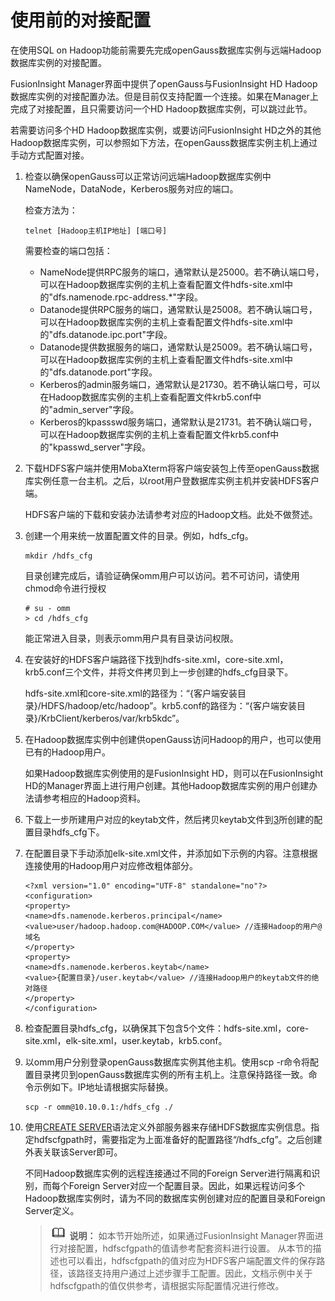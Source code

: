 # 使用前的对接配置<a name="ZH-CN_TOPIC_0311524272"></a>

在使用SQL on Hadoop功能前需要先完成openGauss数据库实例与远端Hadoop数据库实例的对接配置。

FusionInsight Manager界面中提供了openGauss与FusionInsight HD Hadoop数据库实例的对接配置办法。但是目前仅支持配置一个连接。如果在Manager上完成了对接配置，且只需要访问一个HD Hadoop数据库实例，可以跳过此节。

若需要访问多个HD Hadoop数据库实例，或要访问FusionInsight HD之外的其他Hadoop数据库实例，可以参照如下方法，在openGauss数据库实例主机上通过手动方式配置对接。

1.  检查以确保openGauss可以正常访问远端Hadoop数据库实例中NameNode，DataNode，Kerberos服务对应的端口。

    检查方法为：

    ```
    telnet [Hadoop主机IP地址] [端口号]
    ```

    需要检查的端口包括：

    -   NameNode提供RPC服务的端口，通常默认是25000。若不确认端口号，可以在Hadoop数据库实例的主机上查看配置文件hdfs-site.xml中的"dfs.namenode.rpc-address.\*"字段。
    -   Datanode提供RPC服务的端口，通常默认是25008。若不确认端口号，可以在Hadoop数据库实例的主机上查看配置文件hdfs-site.xml中的"dfs.datanode.ipc.port"字段。
    -   Datanode提供数据服务的端口，通常默认是25009。若不确认端口号，可以在Hadoop数据库实例的主机上查看配置文件hdfs-site.xml中的"dfs.datanode.port"字段。
    -   Kerberos的admin服务端口，通常默认是21730。若不确认端口号，可以在Hadoop数据库实例的主机上查看配置文件krb5.conf中的"admin\_server"字段。
    -   Kerberos的kpassswd服务端口，通常默认是21731。若不确认端口号，可以在Hadoop数据库实例的主机上查看配置文件krb5.conf中的"kpasswd\_server"字段。

2.  下载HDFS客户端并使用MobaXterm将客户端安装包上传至openGauss数据库实例任意一台主机。之后，以root用户登数据库实例主机并安装HDFS客户端。

    HDFS客户端的下载和安装办法请参考对应的Hadoop文档。此处不做赘述。

3.  <a name="zh-cn_topic_0119276786_li10663114112494"></a>创建一个用来统一放置配置文件的目录。例如，hdfs\_cfg。

    ```
    mkdir /hdfs_cfg
    ```

    目录创建完成后，请验证确保omm用户可以访问。若不可访问，请使用chmod命令进行授权

    ```
    # su - omm
    > cd /hdfs_cfg
    ```

    能正常进入目录，则表示omm用户具有目录访问权限。

4.  在安装好的HDFS客户端路径下找到hdfs-site.xml，core-site.xml，krb5.conf三个文件，并将文件拷贝到上一步创建的hdfs\_cfg目录下。

    hdfs-site.xml和core-site.xml的路径为：“\{客户端安装目录\}/HDFS/hadoop/etc/hadoop”。krb5.conf的路径为：“\{客户端安装目录\}/KrbClient/kerberos/var/krb5kdc”。

5.  在Hadoop数据库实例中创建供openGauss访问Hadoop的用户，也可以使用已有的Hadoop用户。

    如果Hadoop数据库实例使用的是FusionInsight HD，则可以在FusionInsight HD的Manager界面上进行用户创建。其他Hadoop数据库实例的用户创建办法请参考相应的Hadoop资料。

6.  下载上一步所建用户对应的keytab文件，然后拷贝keytab文件到[3](#zh-cn_topic_0119276786_li10663114112494)所创建的配置目录hdfs\_cfg下。
7.  在配置目录下手动添加elk-site.xml文件，并添加如下示例的内容。注意根据连接使用的Hadoop用户对应修改粗体部分。

    ```
    <?xml version="1.0" encoding="UTF-8" standalone="no"?>
    <configuration>
    <property>
    <name>dfs.namenode.kerberos.principal</name>
    <value>user/hadoop.hadoop.com@HADOOP.COM</value> //连接Hadoop的用户@域名
    </property>
    <property>
    <name>dfs.namenode.kerberos.keytab</name>
    <value>{配置目录}/user.keytab</value> //连接Hadoop用户的keytab文件的绝对路径
    </property>
    </configuration>
    ```

8.  检查配置目录hdfs\_cfg，以确保其下包含5个文件：hdfs-site.xml，core-site.xml，elk-site.xml，user.keytab，krb5.conf。
9.  以omm用户分别登录openGauss数据库实例其他主机。使用scp -r命令将配置目录拷贝到openGauss数据库实例的所有主机上。注意保持路径一致。命令示例如下。IP地址请根据实际替换。

    ```
    scp -r omm@10.10.0.1:/hdfs_cfg ./
    ```

10. 使用[CREATE SERVER](CREATE-SERVER.md)语法定义外部服务器来存储HDFS数据库实例信息。指定hdfscfgpath时，需要指定为上面准备好的配置路径“/hdfs\_cfg”。之后创建外表关联该Server即可。

    不同Hadoop数据库实例的远程连接通过不同的Foreign Server进行隔离和识别，而每个Foreign Server对应一个配置目录。因此，如果远程访问多个Hadoop数据库实例时，请为不同的数据库实例创建对应的配置目录和Foreign Server定义。

    >![](public_sys-resources/icon-note.gif) **说明：** 
    >如本节开始所述，如果通过FusionInsight Manager界面进行对接配置，hdfscfgpath的值请参考配套资料进行设置。
    >从本节的描述也可以看出，hdfscfgpath的值对应为HDFS客户端配置文件的保存路径，该路径支持用户通过上述步骤手工配置。因此，文档示例中关于hdfscfgpath的值仅供参考，请根据实际配置情况进行修改。


